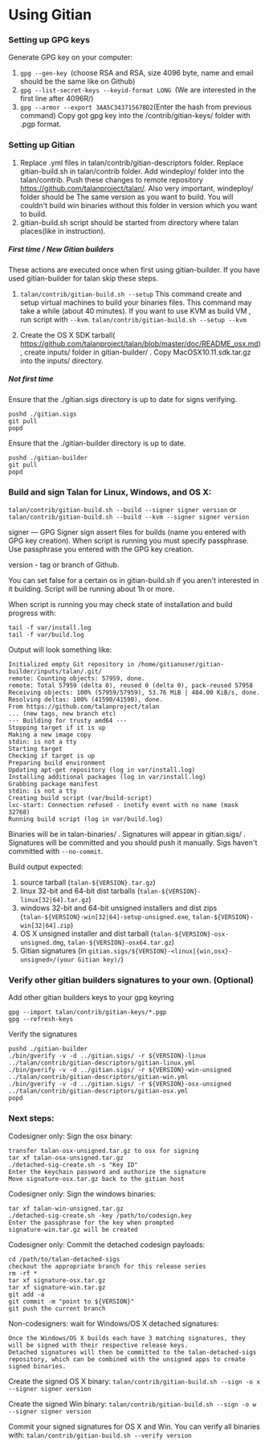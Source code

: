Using Gitian
====================
### Setting up GPG keys
Generate GPG key on your computer:
1. ```gpg --gen-key ```(choose RSA and RSA, size 4096 byte, name and email should be the same like on Github)
2. ```gpg --list-secret-keys --keyid-format LONG ```(We are interested in the first line after 4096R/)
3. ```gpg --armor --export 3AA5C34371567BD2```(Enter the hash from previous command)
Copy got gpg key into the /contrib/gitian-keys/ folder with .pgp format.
### Setting up Gitian
1. Replace .yml files in talan/contrib/gitian-descriptors folder. Replace gitian-build.sh in talan/contrib folder. Add windeploy/ folder into the talan/contrib. Push these changes to remote repository https://github.com/talanproject/talan/. Also very important, windeploy/ folder should be The same version as you want to build. You will couldn't build win binaries without this folder in version which you want to build.
2. gitian-build.sh script should be started from directory where talan places(like in instruction).
##### First time / New Gitian builders
These actions are executed once when first using gitian-builder. If you have used gitian-builder for talan skip these steps.
1. ```talan/contrib/gitian-build.sh --setup``` This command create and setup virtual machines to build your binaries files. This command may take a while (about 40 minutes). If you want to use KVM as build VM , run script with ```--kvm```.
    ```talan/contrib/gitian-build.sh --setup --kvm```

2. Create the OS X SDK tarball( https://github.com/talanproject/talan/blob/master/doc/README_osx.md), create inputs/ folder in gitian-builder/ . Copy MacOSX10.11.sdk.tar.gz into the inputs/ directory.
##### Not first time
Ensure that the ./gitian.sigs directory is up to date for signs verifying.

    pushd ./gitian.sigs
    git pull
    popd

Ensure that the ./gitian-builder directory is up to date.

    pushd ./gitian-builder
    git pull
    popd

### Build and sign Talan for Linux, Windows, and OS X:

  ```talan/contrib/gitian-build.sh --build --signer signer version``` or 
  ```talan/contrib/gitian-build.sh --build --kvm --signer signer version```

signer — GPG Signer sign assert files for builds (name you entered with GPG key creation). When script is running you must specify passphrase. Use passphrase you entered with the GPG key creation. 

version - tag or branch of Github.

You can set false for a certain os in gitian-build.sh if you aren't interested in it building.
Script will be running about 1h or more.

When script is running you may check state of installation and build progress with:

    tail -f var/install.log
    tail -f var/build.log
    
Output will look something like:
    
    Initialized empty Git repository in /home/gitianuser/gitian-builder/inputs/talan/.git/
    remote: Counting objects: 57959, done.
    remote: Total 57959 (delta 0), reused 0 (delta 0), pack-reused 57958
    Receiving objects: 100% (57959/57959), 53.76 MiB | 484.00 KiB/s, done.
    Resolving deltas: 100% (41590/41590), done.
    From https://github.com/talanproject/talan
    ... (new tags, new branch etc)
    --- Building for trusty amd64 ---
    Stopping target if it is up
    Making a new image copy
    stdin: is not a tty
    Starting target
    Checking if target is up
    Preparing build environment
    Updating apt-get repository (log in var/install.log)
    Installing additional packages (log in var/install.log)
    Grabbing package manifest
    stdin: is not a tty
    Creating build script (var/build-script)
    lxc-start: Connection refused - inotify event with no name (mask 32768)
    Running build script (log in var/build.log)


Binaries will be in talan-binaries/ . Signatures will appear in gitian.sigs/ . Signatures will be committed and you should push it manually. Sigs haven't committed with ```--no-commit```.

Build output expected:

  1. source tarball (`talan-${VERSION}.tar.gz`)
  2. linux 32-bit and 64-bit dist tarballs (`talan-${VERSION}-linux[32|64].tar.gz`)
  3. windows 32-bit and 64-bit unsigned installers and dist zips (`talan-${VERSION}-win[32|64]-setup-unsigned.exe`, `talan-${VERSION}-win[32|64].zip`)
  4. OS X unsigned installer and dist tarball (`talan-${VERSION}-osx-unsigned.dmg`, `talan-${VERSION}-osx64.tar.gz`)
  5. Gitian signatures (in `gitian.sigs/${VERSION}-<linux|{win,osx}-unsigned>/(your Gitian key)/`)

### Verify other gitian builders signatures to your own. (Optional)

Add other gitian builders keys to your gpg keyring

    gpg --import talan/contrib/gitian-keys/*.pgp
    gpg --refresh-keys

Verify the signatures

    pushd ./gitian-builder
    ./bin/gverify -v -d ../gitian.sigs/ -r ${VERSION}-linux ../talan/contrib/gitian-descriptors/gitian-linux.yml
    ./bin/gverify -v -d ../gitian.sigs/ -r ${VERSION}-win-unsigned ../talan/contrib/gitian-descriptors/gitian-win.yml
    ./bin/gverify -v -d ../gitian.sigs/ -r ${VERSION}-osx-unsigned ../talan/contrib/gitian-descriptors/gitian-osx.yml
    popd

### Next steps:

Codesigner only: Sign the osx binary:

    transfer talan-osx-unsigned.tar.gz to osx for signing
    tar xf talan-osx-unsigned.tar.gz
    ./detached-sig-create.sh -s "Key ID"
    Enter the keychain password and authorize the signature
    Move signature-osx.tar.gz back to the gitian host

Codesigner only: Sign the windows binaries:

    tar xf talan-win-unsigned.tar.gz
    ./detached-sig-create.sh -key /path/to/codesign.key
    Enter the passphrase for the key when prompted
    signature-win.tar.gz will be created

Codesigner only: Commit the detached codesign payloads:

    cd /path/to/talan-detached-sigs
    checkout the appropriate branch for this release series
    rm -rf *
    tar xf signature-osx.tar.gz
    tar xf signature-win.tar.gz
    git add -a
    git commit -m "point to ${VERSION}"
    git push the current branch

Non-codesigners: wait for Windows/OS X detached signatures:

    Once the Windows/OS X builds each have 3 matching signatures, they will be signed with their respective release keys.
    Detached signatures will then be committed to the talan-detached-sigs repository, which can be combined with the unsigned apps to create signed binaries.

Create the signed OS X binary:
```talan/contrib/gitian-build.sh --sign -o x --signer signer version```

Create the signed Win binary:
```talan/contrib/gitian-build.sh --sign -o w --signer signer version```

Commit your signed signatures for OS X and Win.
You can verify all binaries with:
```talan/contrib/gitian-build.sh --verify version```